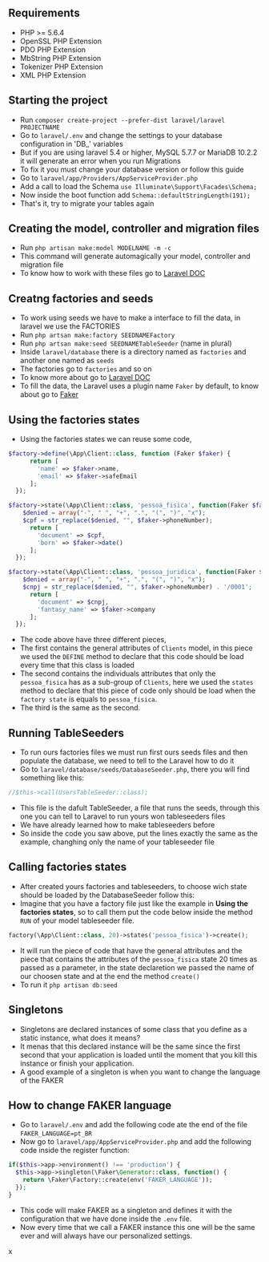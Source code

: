## Requirements

- PHP >= 5.6.4
- OpenSSL PHP Extension
- PDO PHP Extension
- MbString PHP Extension
- Tokenizer PHP Extension
- XML PHP Extension

## Starting the project

- Run ``composer create-project --prefer-dist laravel/laravel PROJECTNAME``
- Go to ``laravel/.env`` and change the settings to your database configuration in 'DB_' variables
- But if you are using laravel 5.4 or higher, MySQL 5.7.7 or MariaDB 10.2.2 it will generate an error when you run Migrations
- To fix it you must change your database version or follow this guide
- Go to ``laravel/app/Providers/AppServiceProvider.php``
- Add a call to load the Schema ``use Illuminate\Support\Facades\Schema;``
- Now inside the boot function add ``Schema::defaultStringLength(191);``
- That's it, try to migrate your tables again

## Creating the model, controller and migration files

- Run ``php artisan make:model MODELNAME -m -c``
- This command will generate automagically your model, controller and migration file
- To know how to work with these files go to [Laravel DOC](https://laravel.com/docs/5.5)

## Creatng factories and seeds

- To work using seeds we have to make a interface to fill the data, in laravel we use the FACTORIES
- Run ``php artsan make:factory SEEDNAMEFactory``
- Run ``php artsan make:seed SEEDNAMETableSeeder`` (name in plural)
- Inside ``laravel/database`` there is a directory named as ``factories`` and another one named as ``seeds``
- The factories go to ``factories`` and so on
- To know more about go to [Laravel DOC](https://laravel.com/docs/5.5)
- To fill the data, the Laravel uses a plugin name ``Faker`` by default, to know about go to [Faker](https://github.com/fzaninotto/Faker)

## Using the factories states

- Using the factories states we can reuse some code,

```php
$factory->define(\App\Client::class, function (Faker $faker) {
      return [
        'name' => $faker->name,
        'email' => $faker->safeEmail
      ];
  });

$factory->state(\App\Client::class, 'pessoa_fisica', function(Faker $faker) {
    $denied = array("-", " ", "+", ".", "(", ")", "x");
    $cpf = str_replace($denied, "", $faker->phoneNumber);
      return [
        'document' => $cpf,
        'born' => $faker->date()
      ];
  });

$factory->state(\App\Client::class, 'pessoa_juridica', function(Faker $faker) {
    $denied = array("-", " ", "+", ".", "(", ")", "x");
    $cnpj = str_replace($denied, "", $faker->phoneNumber) . '/0001';
      return [
        'document' => $cnpj,
        'fantasy_name' => $faker->company
      ];
  });
```

- The code above have three different pieces,
- The first contains the general attributes of ``Clients`` model, in this piece we used the ``DEFINE`` method to declare that this code should be load every time that this class is loaded
- The second contains the individuals attributes that only the ``pessoa_fisica`` has as a sub-group of ``Clients``, here we used the ``states`` method to declare that this piece of code only should be load when the ``factory state`` is equals to ``pessoa_fisica``.
- The third is the same as the second.

## Running TableSeeders

- To run ours factories files we must run first ours seeds files and then populate the database, we need to tell to the Laravel how to do it
- Go to ``laravel/database/seeds/DatabaseSeeder.php``, there you will find something like this:
```php
//$this->call(UsersTableSeeder::class);
```

- This file is the dafult TableSeeder, a file that runs the seeds, through this one you can tell to Laravel to run yours won tableseeders files
- We have already learned how to make tableseeders before
- So inside the code you saw above, put the lines exactly the same as the example, changhing only the name of your tableseeder file

## Calling factories states

- After created yours factories and tableseeders, to choose wich state should be loaded by the DatabaseSeeder follow this:
- Imagine that you have a factory file just like the example in **Using the factories states**, so to call them put the code below inside the method ``RUN`` of your model tableseeder file.
```php
factory(\App\Client::class, 20)->states('pessoa_fisica')->create();
```

- It will run the piece of code that have the general attributes and the piece that contains the attributes of the ``pessoa_fisica`` state 20 times as passed as a parameter, in the state declaretion we passed the name of our choosen state and at the end the method ``create()``
- To run it ``php artisan db:seed``

## Singletons

- Singletons are declared instances of some class that you define as a static instance, what does it means?
- It menas that this declared instance will be the same since the first second that your application is loaded until the moment that you kill this instance or finish your application.
- A good example of a singleton is when you want to change the language of the FAKER

## How to change FAKER language

- Go to ``laravel/.env`` and add the following code ate the end of the file
``FAKER_LANGUAGE=pt_BR``
- Now go to ``laravel/app/AppServiceProvider.php`` and add the following code inside the register function:
```php
if($this->app->environment() !== 'production') {
  $this->app->singleton(\Faker\Generator::class, function() {
    return \Faker\Factory::create(env('FAKER_LANGUAGE'));
  });
}
```

- This code will make FAKER as a singleton and defines it with the configuration that we have done inside the ``.env`` file.
- Now every time that we call a FAKER instance this one will be the same ever and will always have our personalized settings.












x
